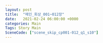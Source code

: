 ```yaml
---
layout: post
title:  "메인_회상_001~012장"
date:   2021-02-24 06:00:00 +0000
categories: Main
Tags: Story Main
SceneCode: ["scene_skip_cp001-012_q1_s10"]
---
```

